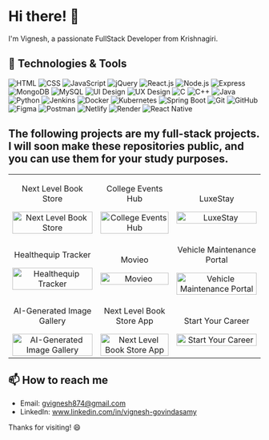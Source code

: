 # Hi there! 👋

I'm Vignesh, a passionate FullStack Developer from Krishnagiri.

## 🔧 Technologies & Tools
![HTML](https://img.shields.io/badge/HTML5-orange?style=for-the-badge&logo=html5)
![CSS](https://img.shields.io/badge/CSS3-0802A3?style=for-the-badge&logo=css3)
![JavaScript](https://img.shields.io/badge/JavaScript-F7DF1E?style=for-the-badge&logo=javascript&logoColor=black)
![jQuery](https://img.shields.io/badge/jQuery-FF4B91?style=for-the-badge&logo=jquery)
![React.js](https://img.shields.io/badge/React.js-black?style=for-the-badge&logo=react)
![Node.js](https://img.shields.io/badge/Node.js-F7DF1E?style=for-the-badge&logo=nodedotjs)
![Express](https://img.shields.io/badge/Express-000000?style=for-the-badge&logo=express)
![MongoDB](https://img.shields.io/badge/MongoDB-orange?style=for-the-badge&logo=mongodb)
![MySQL](https://img.shields.io/badge/MySQL-blueviole?style=for-the-badge&logo=mysql)
![UI Design](https://img.shields.io/badge/UI%20Design-9cf?style=for-the-badge&logo=figma)
![UX Design](https://img.shields.io/badge/UX%20Design-blueviolet?style=for-the-badge&logo=sketch)
![C](https://img.shields.io/badge/C-blue?style=for-the-badge&logo=c)
![C++](https://img.shields.io/badge/C++-A2FF86?style=for-the-badge&logo=cplusplus)
![Java](https://img.shields.io/badge/Java-00A9FF?style=for-the-badge&logo=java)
![Python](https://img.shields.io/badge/Python-0802A3?style=for-the-badge&logo=python)
![Jenkins](https://img.shields.io/badge/Jenkins-D24939?style=for-the-badge&logo=Jenkins&logoColor=white)
![Docker](https://img.shields.io/badge/Docker-2496ED?style=for-the-badge&logo=Docker&logoColor=white)
![Kubernetes](https://img.shields.io/badge/Kubernetes-326CE5?style=for-the-badge&logo=Kubernetes&logoColor=white)
![Spring Boot](https://img.shields.io/badge/Spring%20Boot-6DB33F?style=for-the-badge&logo=Spring%20Boot&logoColor=white)
![Git](https://img.shields.io/badge/Git-F05032?style=for-the-badge&logo=git&logoColor=white)
![GitHub](https://img.shields.io/badge/GitHub-181717?style=for-the-badge&logo=github&logoColor=white)
![Figma](https://img.shields.io/badge/Figma-FF4B91?style=for-the-badge&logo=figma&logoColor=white)
![Postman](https://img.shields.io/badge/Postman-FF6C37?style=for-the-badge&logo=postman&logoColor=white)
![Netlify](https://img.shields.io/badge/Netlify-00C7B7?style=for-the-badge&logo=netlify&logoColor=white)
![Render](https://img.shields.io/badge/Render-46E3B7?style=for-the-badge&logo=render&logoColor=white)
![React Native](https://img.shields.io/badge/React_Native-blueviolet?style=for-the-badge&logo=react&logoColor=white)


## The following projects are my full-stack projects. I will soon make these repositories public, and you can use them for your study purposes.

<table>
  <tr>
    <td style="text-align: center;">
      <p>Next Level Book Store</p>
      <img src="https://github.com/user-attachments/assets/2f8f689b-35f8-4a1b-bb4d-c78fdbb080fb" alt="Next Level Book Store" width="100%" />
    </td>
    <td style="text-align: center;">
      <p>College Events Hub</p>
      <img src="https://github.com/user-attachments/assets/b486df0a-d1e6-4795-8b16-25bd4630c969" alt="College Events Hub" width="100%" />
    </td>
    <td style="text-align: center;">
      <p>LuxeStay</p>
      <img src="https://github.com/user-attachments/assets/e0051bf0-cff8-44df-8e76-69c375d21201" alt="LuxeStay" width="100%">
    </td>
  </tr>
  <tr>
    <td style="text-align: center;">
      <p>Healthequip Tracker</p>
      <img src="https://github.com/user-attachments/assets/c0d3d2c2-8b28-4f9b-b615-f48e06faf3ba" alt="Healthequip Tracker"width="100%" />
    </td>
    <td style="text-align: center;">
      <p>Movieo</p>
      <img src="https://github.com/user-attachments/assets/cfa299c9-e006-4387-916a-a12a90adaa9e" alt="Movieo" width="100%" />
    </td>
    <td style="text-align: center;">
      <p>Vehicle Maintenance Portal</p>
      <img src="https://github.com/user-attachments/assets/c0c1395f-2fe1-456d-9545-ef39fa4a8679" alt="Vehicle Maintenance Portal" width="100%" />
    </td>
  </tr>
  <tr>
    <td style="text-align: center;">
      <p>AI-Generated Image Gallery</p>
      <img src="https://github.com/user-attachments/assets/46792284-b2b5-493a-aea9-beab8639fca1" alt="AI-Generated Image Gallery" width="100%" />
    </td>
    <td style="text-align: center;">
      <p>Next Level Book Store App</p>
      <img src="https://github.com/user-attachments/assets/b232591a-b7b6-4cee-b964-332b576f58c1" alt="Next Level Book Store App"width="100%" />
    </td>
    <td style="text-align: center;">
      <p>Start Your Career</p>
      <img src="https://github.com/user-attachments/assets/4eb49e94-3a0e-4095-b516-ee639a15bb6d" alt="Start Your Career" width="100%" />
    </td>
  </tr>
</table>




<!-- ## 🌱 Currently Learning

- [Your current learning goal 1]
- [Your current learning goal 2]
-->

## 📫 How to reach me

- Email: gvignesh874@gmail.com
- LinkedIn: www.linkedin.com/in/vignesh-govindasamy
<!--
## 🚀 Projects

- [Project 1](https://github.com/yourusername/project1)
- [Project 2](https://github.com/yourusername/project2)
-->
Thanks for visiting! 😄
